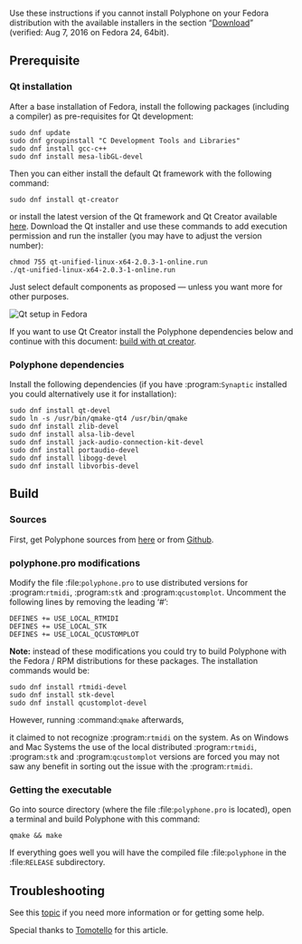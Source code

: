 Use these instructions if you cannot install Polyphone on your Fedora distribution with the available installers in the section “[Download](https://www.polyphone-soundfonts.com/en/download)” (verified:&nbsp;Aug 7, 2016 on Fedora 24, 64bit).


## Prerequisite


### Qt installation

After a base installation of Fedora, install the following packages (including a compiler) as pre-requisites for Qt development:

```
sudo dnf update
sudo dnf groupinstall "C Development Tools and Libraries"
sudo dnf install gcc-c++
sudo dnf install mesa-libGL-devel
```

Then you can either install the default Qt framework with the following command:

```
sudo dnf install qt-creator
```

or install the latest version of the Qt framework and Qt Creator available <a href="https://www.qt.io/download-open-source/" target="_blank">here</a>.
Download the Qt installer and use these commands to add execution permission and run the installer (you may have to adjust the version number):

```
chmod 755 qt-unified-linux-x64-2.0.3-1-online.run
./qt-unified-linux-x64-2.0.3-1-online.run
```

Just select default components as proposed — unless you want more for other purposes.


![Qt setup in Fedora](images/qt-setup-fedora.png "Qt setup in Fedora")
   

If you want to use Qt Creator install the Polyphone dependencies below and continue with this document: [build with qt creator](development/using-qt-creator-to-build-polyphone.md).


### Polyphone dependencies

Install the following dependencies (if you have :program:`Synaptic` installed you could alternatively use it for installation):

```
sudo dnf install qt-devel
sudo ln -s /usr/bin/qmake-qt4 /usr/bin/qmake
sudo dnf install zlib-devel
sudo dnf install alsa-lib-devel
sudo dnf install jack-audio-connection-kit-devel
sudo dnf install portaudio-devel
sudo dnf install libogg-devel
sudo dnf install libvorbis-devel
```


## Build


### Sources


First, get Polyphone sources from <a href="https://www.polyphone-soundfonts.com/en/download" target="_blank">here</a> or from <a href="https://github.com/davy7125/polyphone" target="_blank">Github</a>.


### polyphone.pro modifications


Modify the file :file:`polyphone.pro` to use distributed versions for :program:`rtmidi`, :program:`stk` and :program:`qcustomplot`.
Uncomment the following lines by removing the leading ‘#’:

```
DEFINES += USE_LOCAL_RTMIDI
DEFINES += USE_LOCAL_STK
DEFINES += USE_LOCAL_QCUSTOMPLOT
```

**Note:** instead of these modifications you could try to build Polyphone with the Fedora / RPM distributions for these packages. The installation commands would be:

```
sudo dnf install rtmidi-devel
sudo dnf install stk-devel
sudo dnf install qcustomplot-devel
```

However, running :command:`qmake` afterwards, 

it claimed to not recognize :program:`rtmidi` on the system. As on Windows and Mac Systems the use of the local distributed :program:`rtmidi`, :program:`stk` and :program:`qcustomplot` versions are forced you may not saw any benefit in sorting out the issue with the :program:`rtmidi`.


### Getting the executable


Go into source directory (where the file :file:`polyphone.pro` is located), open a terminal and build Polyphone with this command:

```
qmake && make
```

If everything goes well you will have the compiled file :file:`polyphone` in the :file:`RELEASE` subdirectory.


## Troubleshooting


See this [topic](https://www.polyphone-soundfonts.com/en/forum/support-bug-reports/9-success-polyphone-fedora-rpm-linux-build) if you need more information or for getting some help.

<p class="endpage">Special thanks to <a href="https://www.polyphone-soundfonts.com/en/profile/820-tomotello">Tomotello</a> for this article.</p>